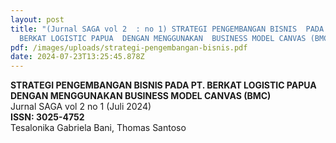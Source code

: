 ```yaml
---
layout: post
title: "(Jurnal SAGA vol 2  : no 1) STRATEGI PENGEMBANGAN BISNIS  PADA PT.
  BERKAT LOGISTIC PAPUA  DENGAN MENGGUNAKAN  BUSINESS MODEL CANVAS (BMC)"
pdf: /images/uploads/strategi-pengembangan-bisnis.pdf
date: 2024-07-23T13:25:45.878Z
---
```

**STRATEGI PENGEMBANGAN BISNIS PADA PT. BERKAT LOGISTIC PAPUA DENGAN MENGGUNAKAN BUSINESS MODEL CANVAS (BMC)**\
Jurnal SAGA vol 2 no 1 (Juli 2024)\
**ISSN: 3025-4752**\
Tesalonika Gabriela Bani, Thomas Santoso